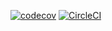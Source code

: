 [![codecov](https://codecov.io/gh/wondersell/wildsearch_bot_telegram/branch/master/graph/badge.svg)](https://codecov.io/gh/wondersell/wildsearch_bot_telegram)
[![CircleCI](https://circleci.com/gh/wondersell/wildsearch_bot_telegram/tree/master.svg?style=svg)](https://circleci.com/gh/wondersell/wildsearch_bot_telegram/tree/master)
